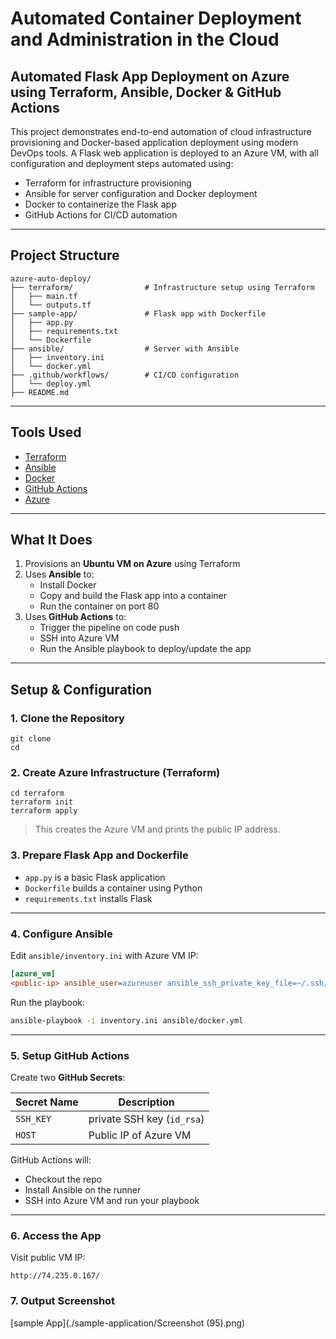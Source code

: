 # Automated Container Deployment and Administration in the Cloud
## Automated Flask App Deployment on Azure using Terraform, Ansible, Docker & GitHub Actions

This project demonstrates end-to-end automation of cloud infrastructure provisioning and Docker-based application deployment using modern DevOps tools. A Flask web application is deployed to an Azure VM, with all configuration and deployment steps automated using:

-  Terraform for infrastructure provisioning  
-  Ansible for server configuration and Docker deployment  
-  Docker to containerize the Flask app  
-  GitHub Actions for CI/CD automation

---
## Project Structure
```
azure-auto-deploy/
├── terraform/                # Infrastructure setup using Terraform
│   ├── main.tf
│   └── outputs.tf
├── sample-app/               # Flask app with Dockerfile
│   ├── app.py
│   ├── requirements.txt
│   └── Dockerfile
├── ansible/                  # Server with Ansible
│   ├── inventory.ini
│   └── docker.yml
├── .github/workflows/        # CI/CD configuration
│   └── deploy.yml
├── README.md
```
---

##  Tools Used

- [Terraform](https://www.terraform.io/)
- [Ansible](https://www.ansible.com/)
- [Docker](https://www.docker.com/)
- [GitHub Actions](https://github.com/features/actions)
- [Azure](https://portal.azure.com/)

---

##  What It Does

1. Provisions an **Ubuntu VM on Azure** using Terraform
2. Uses **Ansible** to:
   - Install Docker
   - Copy and build the Flask app into a container
   - Run the container on port 80
3. Uses **GitHub Actions** to:
   - Trigger the pipeline on code push
   - SSH into Azure VM
   - Run the Ansible playbook to deploy/update the app

---

##  Setup & Configuration

### 1. Clone the Repository

```
git clone 
cd 
```


### 2. Create Azure Infrastructure (Terraform)
```
cd terraform
terraform init
terraform apply
```


> This creates the Azure VM and prints the public IP address.


### 3. Prepare Flask App and Dockerfile

- `app.py` is a basic Flask application
- `Dockerfile` builds a container using Python
- `requirements.txt` installs Flask

---

### 4. Configure Ansible

Edit `ansible/inventory.ini` with Azure VM IP:

```ini
[azure_vm]
<public-ip> ansible_user=azureuser ansible_ssh_private_key_file=~/.ssh/id_rsa
```

Run the playbook:

```bash
ansible-playbook -i inventory.ini ansible/docker.yml
```

---

### 5. Setup GitHub Actions

Create two **GitHub Secrets**:

| Secret Name | Description                           |
|-------------|---------------------------------------|
| `SSH_KEY`   |  private SSH key (`id_rsa`) |
| `HOST`      | Public IP of  Azure VM                |

GitHub Actions will:
- Checkout the repo
- Install Ansible on the runner
- SSH into Azure VM and run your playbook

---

### 6. Access the App

Visit  public VM IP:

```
http://74.235.0.167/

```
### 7. Output Screenshot
[sample App](./sample-application/Screenshot (95).png)

